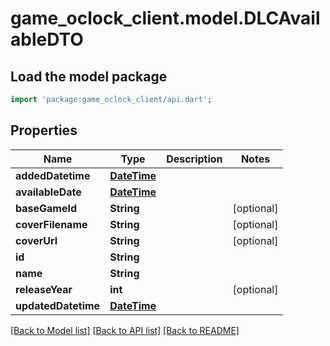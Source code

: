 # game_oclock_client.model.DLCAvailableDTO

## Load the model package
```dart
import 'package:game_oclock_client/api.dart';
```

## Properties
Name | Type | Description | Notes
------------ | ------------- | ------------- | -------------
**addedDatetime** | [**DateTime**](DateTime.md) |  | 
**availableDate** | [**DateTime**](DateTime.md) |  | 
**baseGameId** | **String** |  | [optional] 
**coverFilename** | **String** |  | [optional] 
**coverUrl** | **String** |  | [optional] 
**id** | **String** |  | 
**name** | **String** |  | 
**releaseYear** | **int** |  | [optional] 
**updatedDatetime** | [**DateTime**](DateTime.md) |  | 

[[Back to Model list]](../README.md#documentation-for-models) [[Back to API list]](../README.md#documentation-for-api-endpoints) [[Back to README]](../README.md)


